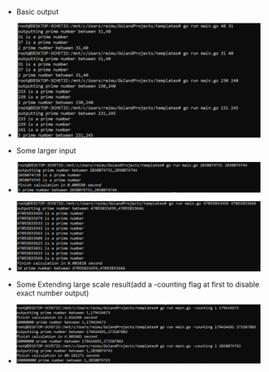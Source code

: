- Basic output
- ![image-20211001003414407](Untitled.assets/image-20211001003414407.png)
- Some larger input
- ![image-20211001002505714](Untitled.assets/image-20211001002505714.png)
- ![image-20211001002552168](Untitled.assets/image-20211001002552168.png)

- Some Extending large scale result(add a -counting flag at first to disable exact number output)
- ![image-20211001002713376](Untitled.assets/image-20211001002713376.png)

